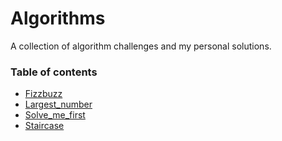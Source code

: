 # Algorithms

A collection of algorithm challenges and my personal solutions.

### Table of contents
- [Fizzbuzz](./fizzbuzz)
- [Largest_number](./largest_number)
- [Solve_me_first](./solve_me_first)
- [Staircase](./staircase)
